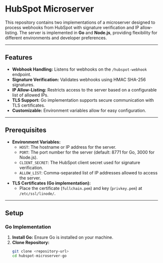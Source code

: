 # HubSpot Microserver

This repository contains two implementations of a microserver designed to process webhooks from HubSpot with signature verification and IP allow-listing. The server is implemented in **Go** and **Node.js**, providing flexibility for different environments and developer preferences.

---

## Features

- **Webhook Handling:** Listens for webhooks on the `/hubspot-webhook` endpoint.
- **Signature Verification:** Validates webhooks using HMAC SHA-256 signatures.
- **IP Allow-Listing:** Restricts access to the server based on a configurable list of allowed IPs.
- **TLS Support:** Go implementation supports secure communication with TLS certificates.
- **Customizable:** Environment variables allow for easy configuration.

---

## Prerequisites

- **Environment Variables:**
  - `HOST`: The hostname or IP address for the server.
  - `PORT`: The port number for the server (default: 8771 for Go, 3000 for Node.js).
  - `CLIENT_SECRET`: The HubSpot client secret used for signature verification.
  - `ALLOW_LIST`: Comma-separated list of IP addresses allowed to access the server.
- **TLS Certificates (Go implementation):**
  - Place the certificate (`fullchain.pem`) and key (`privkey.pem`) at `/etc/ssl/linode/`.

---

## Setup

### Go Implementation

1. **Install Go:** Ensure Go is installed on your machine.
2. **Clone Repository:**
   ```bash
   git clone <repository-url>
   cd hubspot-microserver-go
   
